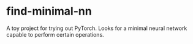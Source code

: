 # find-minimal-nn
 A toy project for trying out PyTorch. Looks for a minimal neural network capable to perform certain operations.
